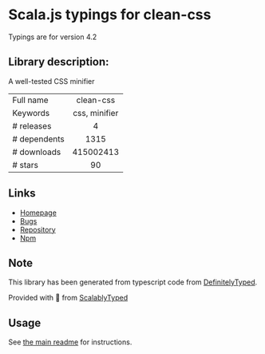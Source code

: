 
# Scala.js typings for clean-css

Typings are for version 4.2

## Library description:
A well-tested CSS minifier

|                    |                 |
| ------------------ | :-------------: |
| Full name          | clean-css |
| Keywords           | css, minifier |
| # releases         | 4 |
| # dependents       | 1315 |
| # downloads        | 415002413 |
| # stars            | 90 |

## Links
- [Homepage](https://github.com/jakubpawlowicz/clean-css)
- [Bugs](https://github.com/jakubpawlowicz/clean-css/issues)
- [Repository](https://github.com/jakubpawlowicz/clean-css)
- [Npm](https://www.npmjs.com/package/clean-css)
    


## Note
This library has been generated from typescript code from [DefinitelyTyped](https://definitelytyped.org).

Provided with :purple_heart: from [ScalablyTyped](https://github.com/oyvindberg/ScalablyTyped)

## Usage
See [the main readme](../../readme.md) for instructions.


